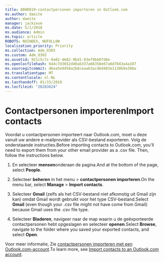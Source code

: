 ```yaml
---
title: 8000019-contactpersonen importeren in Outlook.com
ms.author: daeite
author: daeite
manager: jackiesm
ms.date: 5/1/2018
ms.audience: Admin
ms.topic: article
ROBOTS: NOINDEX, NOFOLLOW
localization_priority: Priority
ms.collection: Adm_O365
ms.custom: Adm_O365
ms.assetid: 921c5c7c-9a02-4682-9bd1-03ef9bb0fd6e
ms.openlocfilehash: 644c7d3652d40ab337a66358e67a6d7043a4a107
ms.sourcegitcommit: d6ea5e9458a2b8ceaab3ac4bd483e1130b9a398a
ms.translationtype: MT
ms.contentlocale: nl-NL
ms.lasthandoff: 01/15/2019
ms.locfileid: "28283624"
---
```

# <a name="import-contacts"></a><span data-ttu-id="2f7c9-102">Contactpersonen importeren</span><span class="sxs-lookup"><span data-stu-id="2f7c9-102">Import contacts</span></span>

<span data-ttu-id="2f7c9-p101">Voordat u contactpersonen importeert naar Outlook.com, moet u deze vanuit uw andere e-mailprovider als CSV-bestand exporteren. Volg de onderstaande instructies.</span><span class="sxs-lookup"><span data-stu-id="2f7c9-p101">Before importing contacts to Outlook.com, you'll need to export them from your other email provider as a .csv file. Then, follow the instructions below.</span></span>
  
1. <span data-ttu-id="2f7c9-105">En selecteer **mensen**onderaan de pagina.</span><span class="sxs-lookup"><span data-stu-id="2f7c9-105">And at the bottom of the page, select **People**.</span></span> 
    
2. <span data-ttu-id="2f7c9-106">Selecteer **beheren** in het menu \> **contactpersonen importeren**.</span><span class="sxs-lookup"><span data-stu-id="2f7c9-106">On the menu bar, select **Manage** \> **Import contacts**.</span></span> 
    
3. <span data-ttu-id="2f7c9-107">Selecteer **Gmail** (zelfs als het CSV-bestand niet afkomstig uit Gmail zijn kan) omdat Gmail wordt gebruikt voor het type CSV-bestand.</span><span class="sxs-lookup"><span data-stu-id="2f7c9-107">Select **Gmail** (even though your .csv file might not have come from Gmail) because Gmail uses the .csv file type.</span></span> 
    
4. <span data-ttu-id="2f7c9-108">Selecteer **Bladeren**, navigeer naar de map waarin u de geëxporteerde contactpersonen hebt opgeslagen en selecteer **openen**.</span><span class="sxs-lookup"><span data-stu-id="2f7c9-108">Select **Browse**, navigate to the folder where you saved your exported contacts, and select **Open**.</span></span> 
    
<span data-ttu-id="2f7c9-109">Voor meer informatie, Zie [contactpersonen importeren met een Outlook.com-account](https://go.microsoft.com/fwlink/p/?linkid=873136).</span><span class="sxs-lookup"><span data-stu-id="2f7c9-109">To learn more, see [Import contacts to an Outlook.com account](https://go.microsoft.com/fwlink/p/?linkid=873136).</span></span>
  

